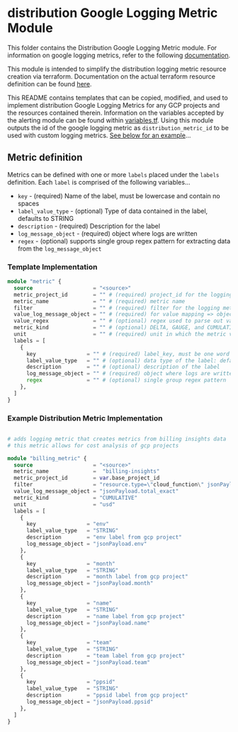 # distribution Google Logging Metric Module

This folder contains the Distribution Google Logging Metric module. For information on google logging metrics, refer to the following [documentation](https://cloud.google.com/logging/docs/logs-based-metrics).

This module is intended to simplify the distribution logging metric resource creation via terraform. Documentation on the actual terraform resource definition can be found [here](https://registry.terraform.io/providers/hashicorp/google/latest/docs/resources/logging_metric).

This README contains templates that can be copied, modified, and used to implement distribution Google Logging Metrics for any GCP projects and the resources contained therein. Information on the variables accepted by the alerting module can be found within [variables.tf](/modules/distribution-metric/variables.tf). Using this module outputs the id of the google logging metric as `distribution_metric_id` to be used with custom logging metrics. [See below for an example]()...

## Metric definition

Metrics can be defined with one or more `labels` placed under the `labels` definition. Each `label` is comprised of the following variables...

* `key` - (required) Name of the label, must be lowercase and contain no spaces
* `label_value_type` - (optional) Type of data contained in the label, defaults to STRING
* `description` - (required) Description for the label
* `log_message_object` - (required) object where logs are written
* `regex` - (optional) supports single group regex pattern for extracting data from the `log_message_object`

### Template Implementation

```terraform
module "metric" {
  source                   = "<source>"
  metric_project_id        = "" # (required) project_id for the logging metric
  metric_name              = "" # (required) metric name
  filter                   = "" # (required) filter for the logging metric
  value_log_message_object = "" # (required) for value mapping => object where logs are written: jsonPayload.message, textPayload
  value_regex              = "" # (optional) regex used to parse out value mapping
  metric_kind              = "" # (optional) DELTA, GAUGE, and CUMULATIVE
  unit                     = "" # (required) unit in which the metric value is reported
  labels = [
    {
      key                = "" # (required) label_key, must be one word with no spaces
      label_value_type   = "" # (optional) data type of the label: defaults to STRING
      description        = "" # (optional) description of the label
      log_message_object = "" # (required) object where logs are written: jsonPayload.message, textPayload
      regex              = "" # (optional) single group regex pattern
    },
  ]
}

```

### Example Distribution Metric Implementation

```terraform

# adds logging metric that creates metrics from billing insights data
# this metric allows for cost analysis of gcp projects

module "billing_metric" {
  source                   = "<source>"
  metric_name              =  "billing-insights"
  metric_project_id        = var.base_project_id
  filter                   = "resource.type=\"cloud_function\" jsonPayload.ppsid!=null"
  value_log_message_object = "jsonPayload.total_exact"
  metric_kind              = "CUMULATIVE"
  unit                     = "usd"
  labels = [
    {
      key                = "env"
      label_value_type   = "STRING"
      description        = "env label from gcp project"
      log_message_object = "jsonPayload.env"
    },
    {
      key                = "month"
      label_value_type   = "STRING"
      description        = "month label from gcp project"
      log_message_object = "jsonPayload.month"
    },
    {
      key                = "name"
      label_value_type   = "STRING"
      description        = "name label from gcp project"
      log_message_object = "jsonPayload.name"
    },
    {
      key                = "team"
      label_value_type   = "STRING"
      description        = "team label from gcp project"
      log_message_object = "jsonPayload.team"
    },
    {
      key                = "ppsid"
      label_value_type   = "STRING"
      description        = "ppsid label from gcp project"
      log_message_object = "jsonPayload.ppsid"
    },
  ]
}
```